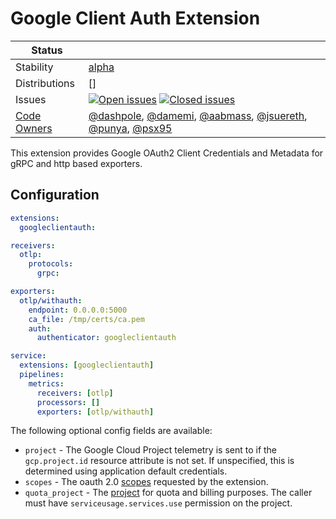 # Google Client Auth Extension
<!-- status autogenerated section -->
| Status        |           |
| ------------- |-----------|
| Stability     | [alpha]  |
| Distributions | [] |
| Issues        | [![Open issues](https://img.shields.io/github/issues-search/open-telemetry/opentelemetry-collector-contrib?query=is%3Aissue%20is%3Aopen%20label%3Aextension%2Fgoogleclientauth%20&label=open&color=orange&logo=opentelemetry)](https://github.com/open-telemetry/opentelemetry-collector-contrib/issues?q=is%3Aopen+is%3Aissue+label%3Aextension%2Fgoogleclientauth) [![Closed issues](https://img.shields.io/github/issues-search/open-telemetry/opentelemetry-collector-contrib?query=is%3Aissue%20is%3Aclosed%20label%3Aextension%2Fgoogleclientauth%20&label=closed&color=blue&logo=opentelemetry)](https://github.com/open-telemetry/opentelemetry-collector-contrib/issues?q=is%3Aclosed+is%3Aissue+label%3Aextension%2Fgoogleclientauth) |
| [Code Owners](https://github.com/open-telemetry/opentelemetry-collector-contrib/blob/main/CONTRIBUTING.md#becoming-a-code-owner)    | [@dashpole](https://www.github.com/dashpole), [@damemi](https://www.github.com/damemi), [@aabmass](https://www.github.com/aabmass), [@jsuereth](https://www.github.com/jsuereth), [@punya](https://www.github.com/punya), [@psx95](https://www.github.com/psx95) |

[alpha]: https://github.com/open-telemetry/opentelemetry-collector#alpha
<!-- end autogenerated section -->

This extension provides Google OAuth2 Client Credentials and Metadata for gRPC and http based exporters.

## Configuration

```yaml
extensions:
  googleclientauth:

receivers:
  otlp:
    protocols:
      grpc:

exporters:
  otlp/withauth:
    endpoint: 0.0.0.0:5000
    ca_file: /tmp/certs/ca.pem
    auth:
      authenticator: googleclientauth

service:
  extensions: [googleclientauth]
  pipelines:
    metrics:
      receivers: [otlp]
      processors: []
      exporters: [otlp/withauth]
```

The following optional config fields are available:
- `project` - The Google Cloud Project telemetry is sent to if the `gcp.project.id` resource attribute is not set. If unspecified, this is determined using application default credentials.
- `scopes` - The oauth 2.0 [scopes](https://datatracker.ietf.org/doc/html/rfc6749#section-3.3) requested by the extension.
- `quota_project` - The [project](https://cloud.google.com/apis/docs/system-parameters) for quota and billing purposes. The caller must have `serviceusage.services.use` permission on the project.
